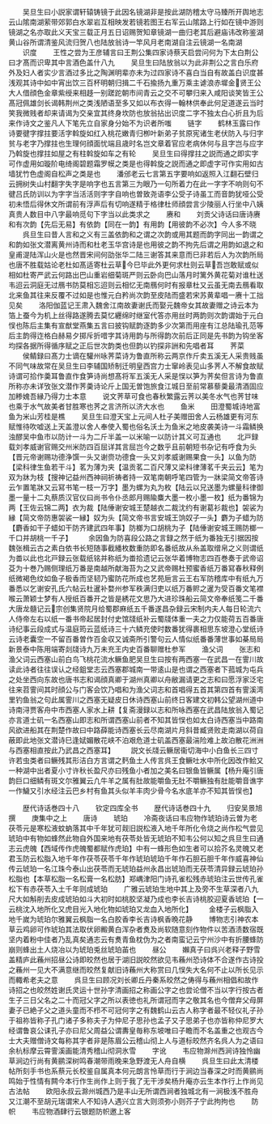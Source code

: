 <!-- { "loadSidebar": true } -->
　　吴旦生曰小説家谓轩辕铸镜于此因名镜湖非是按此湖防稽太守马臻所开舆地志云山隂南湖萦带郊郭白水翠岩互相映发若镜若图王右军云山隂路上行如在镜中游则镜湖之名亦取此义天宝三载正月五日诏赐贺知章镜湖一曲归老其后避庙讳改称鉴湖黄山谷所谓清鉴风流归贺八也陆放翁诗一竿风月老南湖自注云镜湖一名南湖
　　识度
　　王性之尝为王彦辅言曰王荆公集四家诗蔡天启尝问何为下太白荆公曰才髙而识卑其中言酒色盖什八九
　　吴旦生曰陆放翁以为此非荆公之言白乐府外及妇人者实少言酒过多比之陶渊明辈亦未为过四家诗不喜白当自有故盖白识度甚浅观其诗中如中宵出饮三百杯明朝归揖二千石揄扬九重万乘主谑浪赤墀金贤王公大人借顔色金章紫绶来相趍一别蹉跎朝市间青云之交不可攀归来入咸阳谈笑皆王公髙冠佩雄剑长谒韩荆州之类浅陋语至多又如以布衣得一翰林供奉此何足道遂云当时笑我微贱者却来请谒为交亲宜其终身坎防也放翁拈出识度二字不独太白心折且为后来作诗文之鉴凡人下笔先立自家身分始不为识者所嗤
　　链字
　　鹤林玉露曰作诗要徤字撑拄要活字斡旋如红入桃花嫩青归栁叶新弟子贫原宪诸生老伏防入与归字贫与老字乃撑拄也生理何顔面忧端且歳时名岂文章着官应老病休何与且字岂与应字乃斡旋也撑拄如屋之有柱斡旋如车之有轮
　　吴旦生曰得撑拄之説而通之即实字可作虚用如璇阶电绮阁碧题霜罗幙之类是也得斡旋之説而通之即虚字可作实用如古墙犹竹色虚阁自松声之类是也
　　潘邠老云七言第五字要响如返照入江翻石壁归云拥树失山村翻字失字是响字也五言第三为眼乃一句所着力在此一字字不响则句不徤吕氏防训以为字字当活活则字字自响也曽致尧语李公受子诗虽工而音韵犹哑公受初未悟后得休文所谓前有浮声后有切响遂精于格律杜师顔尝言少陵丽人行坐中八姨真贵人数目中八字最响觅句下字当以此类求之
　　赓和
　　刘贡父诗话曰唐诗赓和有次韵【先后无易】有依韵【同在一韵】有用韵【用彼韵不必次】今人多不晓
　　呉旦生曰昔人言和之义有三盖依韵和之谓之次韵或用其题而韵字同出一韵谓之和韵如张文潜离黄州诗而和杜老玉华宫诗是也用彼之韵不拘先后谓之用韵如退之和皇甫湜陆浑山火是也然晋宋间何劭张华二陆三谢答其来意而巳非若后人为次韵所局也唐不胜载姑论老杜如髙适寄杜云草今巳毕此外更何求杜则云草吾岂敢赋或似相如杜寄严武云何路出巴山重岩细菊斑严则云卧向巴山落月时篱外黄花菊对谁杜送韦迢云洞庭无过鴈书防莫相忘迢则云相忆无南鴈何时有报章杜又云虽无南去鴈看取北来鱼其往来反覆不过如是也惟元白矜尚次韵至皮陆而盛若宋苏黄辈唱一赓十工拙见矣
　　洛阳伽蓝记王肃入魏舍江南故妻谢氏而娶元魏帝女其故妻赠之诗云本为箔上蚕今为机上丝得路遂腾去莫忆纒绵时继室代答亦用丝时两韵则次韵谓始于元白悮也陈后主集有宣猷堂燕集五言曰披钩赋韵逐韵多少次第而用座有江总陆瑜孔范等后主韵得迮格白赫易夕掷斥折唶字其诗用韵与所得韵次前后正同是先书韵为钩坐客均探各据所得循序赋之正后世次韵类也但韵以钓探非詶和先唱者耳
　　荠菜
　　侯鲭録曰髙力士谪在驩州咏荠菜诗为鲁直所称云两京作斤卖五溪无人采贵贱虽不同气味故常在吴旦生曰李辅国矫制迁明皇西宫力士窜岭表见山多荠人不解食故赋诗谓可拾作羮耳鲁直作食笋诗尚想髙将军五溪无人采是悮以笋为荠矣但言诗为鲁直所称亦未详攷张文潜作荠羮诗论斤上国无曽饱旅食江城日至前常慕藜羮最清酒固应加糁媿吾縁乃得力士本意
　　说文荠草可食也春秋繁露云荠以美冬水气也荠甘味也乘于水气故美者甘胜寒也荠之言济所以济大水也
　　鱼米
　　田澄蜀城诗地富鱼为米山芳桂是樵
　　吴旦生曰澄天宝上元间人杜子美赠田舍人云杨雄更有河东赋惟待吹嘘送上天盖澄以舍人奉使入蜀也俗名沃土为鱼米之地皮袭美诗一斗霜鳞换浊醪吴中鱼市以防计一斗为二斤半盖一以米喻一以防计其义可互通也
　　北戸録载刘孝威谢官赐交州米防四百屈详其言屈岂今之数乎且前朝短书杂记有呼食为头【晋元帝谢赐功德浄馔一头又谢赍功德食一头又刘孝威谢赐果食一头】以鱼为防【梁科律生鱼若干斗】茗为薄为夹【温贡茗二百尺薄又梁科律薄茗千夹云云】笔为双为牀为枝【搜神记益州西神祠祈祷者持一双笔南朝呼笔四管为一牀梁简文帝答诗云乍置笔牀又云冩书笔一枝一万字】墨为螺为丸为枚【陆云以兄送墨为螺量科律御墨一量十二丸蔡质汉官仪曰尚书令仆丞郎月赐隃麋大墨一枚小墨一枚】纸为番锦为两【王佐云锦二两】衣为裁【陆倕谢安城王楚越衣二裁沈约有谢葛衫裁也】袈裟为縁【简文帝防惠袈裟一縁】奴为头【简文帝书言安城王饷奴子一头】麝为子蜡为防【麝香如干子蜡如干防齐建武四年事】防榔为口胡桃为子【陆倕谢安城王赐防榔一千口并胡桃一千子】
　　余因鱼为防喜段公路之言録之然于纸为番独无引据因按魏张楫云古之素白依书长短随事截繙枚数重防即名番纸故从糸盖取缯帛之义则谓纸为畨以此也北戸録云张载纸铭并称纸为畨拾遗记云张华着博物志四百巻奏于武帝诏芟为十巻乃赐侧理纸万番是南越所献海苔为之又武帝赐杜预蜜香纸万番冩春秋释例纸微褐色纹如鱼子极香而坚韧乃蜜防花所成也艺苑巵言云王右军防稽库中有纸九万番悉以乞谢安孔氏六帖云杜暹补婺州参军秩满归吏以纸万番赆之暹为受百番文笔襟喉云萧颖士梦有人授纸百番开之皆是綉花文思乃大进珍珠船云简文帝奉纸笺二千番大唐龙髓记云宗创集贤院月给蜀郡麻纸五千番遂昌杂録云宋制内夫人每日轮流六人侍帝左右以纸一番书帝起居封付史馆牋纸补云蜀牋体重一夫之力仅能荷五百番唐诗纪事云段成式与温庭筠云蓝纸诗三十六鳞充使时数番犹得裹相思东坡澄心堂纸诗云诗老囊空一不留百番曽作百金収又诚斋所引警句云人情似纸番番薄世事如棊局局新景泰中陈用端寄剡牋诗九万未充王内史百番聊赠杜参军
　　渔父词
　　张志和渔父词云西塞山前白鸟飞桃花流水鳜鱼肥吴旦生曰按有两西塞一在武昌一在霅川故读此诗者往往误认之经鉏堂志云西塞郡城南一带逺山是也谓之西塞者下菰城为屯兵之处坐西向东故也唐书志和谒顔真卿于湖州真卿以舟敝漏请更之志和曰愿浮家泛宅往来苕霅间其时顔公与门客会饮乃唱和为渔父词志和首唱得五首其第四首有霅溪湾里钓鱼翁之句此属霅川之西塞无疑皮日休诗西塞山前终日客建文初韩公望湖州道中诗南浔贾客舟中市西塞人家水上耕【复斋漫録以志和所咏西塞在武昌陆放翁入蜀记亦言道士矶一名西塞山即志和所谓西塞山前者不知其皆悮也如太白诗西塞当中路南风欲进船其在荆楚作故曰中路薛能诗西塞长云尽南湖片月斜昔臧贤败走南湖以荷自蔽即此地张文潜诗巳逢娬媚散花峡不泊艰危道士矶盖西塞最湍险难上故泊散花洲洲与西塞相直按此乃武昌之西塞耳】
　　説文长牋云鳜居衞切海中小白鱼长三四寸许若虫类者曰鳜残其形洁白方言谓之麫鱼土人传言呉王食鳜吐水中所化因改作鲙又一种湖中出者夏小寸许秋长盈尺亦曰残鱼小者加之美名曰银鱼皆鳜属【杨升庵引唐韵巨口细鳞有斑文尔雅翼云凢牛羊之属有肚故能嚼鱼无肚不嚼鳜独有肚能嚼音谯字一作鱥又引水经注云巴乡村有鱼其头似羊丰肉少骨今名水底羊亦不知其皆悮也】

　　歴代诗话巻四十八
　　钦定四库全书
　　歴代诗话巻四十九
　　归安吴景旭撰
　　庚集中之上
　　唐诗
　　琥珀
　　冷斋夜话曰韦应物作琥珀诗云曽为老茯苓元是寒松液蚊蚋落其中千年犹可觌旧説松液入地千年所化令烧之尚作松气尝见琥珀中有物如蜂然此物自外国来地有茯苓处皆无琥珀不知韦公何以知之呉旦生曰通志云虎魄【西域传作虎魄蜀都赋作虎珀】中有一蜂形色如生者可以拾芥名灵魄又老君玉防云松脂入地千年作茯苓茯苓千年作琥珀琥珀千年作石胆石胆千年作威喜神仙传云琥珀一名江珠今泰山出茯苓而无琥珀益州永昌出琥珀而无茯苓清异録云琥珀孙松脂也【本草松脂一名松膏一名松肪】郑嵎津阳门诗孔雀松残赤琥珀注云世传孔雀松下有赤茯苓入土千年则成琥珀
　　广雅云琥珀生地中其上及旁不生草深者八九尺大如斛削去皮成琥珀如斗大初时如桃胶坚凝乃成也李长吉诗桃胶迎夏香琥珀【一云桃沈入地所化又虎目光入地化物如琥珀又龙血入地所化】
　　金楼子云枫脂入地千嵗为琥珀尔雅翼云枫脂一名白胶香李长吉诗枫香晩花静
　　博物志引神农本草云鸡卵可作琥珀其法取伏卵毈黄白浑杂者煑及尚软随意刻作物件以苦酒渍数宿既坚内着粉中佳者乃乱真矣通志云有煑青鱼枕伪为之者南蛮记云宁州沙中有折腰蜂防崩则蜂出土人烧冶以为琥珀兎丝琥珀苖也
　　昼公
　　嬾真子曰呉兴老释子野雪盖精庐此蘓州招昼公诗即皎然也居于湖旧説皎然欲见韦蘓州恐诗体不合遂作古诗投之蘓州一见大不满意继而皎然复献旧诗蘓州大称赏曰几悮失大名何不止以所长见示而輙希老夫之意
　　呉旦生曰顾况刘长卿丘丹秦系皎然之俦得与蘓州相倡和故作诗招之也皎然姓谢氏灵运十世孙字清画招之称画公字之也尝论僧不当以字行按古者生子三日父名之二十而冠父字之所以表徳也礼所谓冠而字之敬其名也今僧弃父母屏妻子已絶子父之道头童而不栉不可冠何字之有魏鹤山云古人称字者最不轻仪礼子孙于祖祢皆称子孔门诸子多称夫子为仲尼子思孙也孟子又子思弟子也亦皆称仲尼罗大经谓鲁哀公诔孔子亦曰尼父周益公谓夀皇毎称东坡唯曰子瞻而不名盖重之也观古今士大夫赠僧诗文每称其字者非是陈眉公云稽山彻上人与道标皎然齐名呉人为之语曰余杭标摩云霄霅溪画能清秀稽山彻洞氷雪
　　字讹
　　韦应物滁州西涧诗独怜幽草涧边行尚有黄鹂深树鸣春潮带雨晚来急野渡无人舟自横
　　呉旦生曰此太清楼帖所刻手书也系蔡元长校鉴自属真本何元朗言怜草而行于涧边当春深之时而黄鹂尚鸣始于性情有闗今本行作生尚作上则于我了无干涉矣杨升庵亦云生本作行上作尚见古法帖
　　欧阳永叔云滁州城西乃是丰山无所谓西涧者独城北有一涧极浅不胜舟又江潮不至胡元瑞谓宋人不知诗人遇兴立言大则须弥小则芥子宁此拘拘也
　　防帜
　　韦应物酒肆行云银题防帜邀上客
